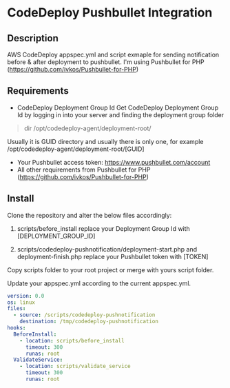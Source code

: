 # CodeDeploy Pushbullet Integration

## Description
AWS CodeDeploy appspec.yml and script exmaple for sending notification before & after deployment to pushbullet.
I'm using Pushbullet for PHP (https://github.com/ivkos/Pushbullet-for-PHP)

## Requirements
* CodeDeploy Deployment Group Id
Get CodeDeploy Deployment Group Id by logging in into your server and finding the deployment group folder

> dir /opt/codedeploy-agent/deployment-root/

Usually it is GUID directory and usually there is only one, for example /opt/codedeploy-agent/deployment-root/[GUID]
* Your Pushbullet access token: https://www.pushbullet.com/account
* All other requirements from Pushbullet for PHP (https://github.com/ivkos/Pushbullet-for-PHP)

## Install
Clone the repository and alter the below files accordingly:

1. scripts/before_install replace your Deployment Group Id with [DEPLOYMENT_GROUP_ID]

2. scripts/codedeploy-pushnotification/deployment-start.php and deployment-finish.php replace your Pushbullet token with [TOKEN] 

Copy scripts folder to your root project or merge with yours script folder.

Update your appspec.yml according to the current appspec.yml.
```yml
version: 0.0
os: linux
files:
  - source: /scripts/codedeploy-pushnotification
    destination: /tmp/codedeploy-pushnotification
hooks:
  BeforeInstall:
    - location: scripts/before_install
      timeout: 300
      runas: root
  ValidateService:
    - location: scripts/validate_service
      timeout: 300
      runas: root
```